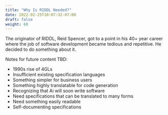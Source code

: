 ```yaml
---
title: "Why Is RIDDL Needed?"
date: 2022-02-25T10:07:32-07:00
draft: false
weight: 60
---
```


The originator of RIDDL, Reid Spencer, got to a point in his 40+ year career
where the job of software development became tedious and repetitive. He decided 
to do something about it.

Notes for future content TBD:
* 1990s rise of 4GLs
* Insufficient existing specification languages
* Something simpler for business users
* Something highly translatable for code generation
* Recognizing that Ai will soon write software
* Need specifications that can be translated to many forms
* Need something easily readable 
* Self-documenting specifications

